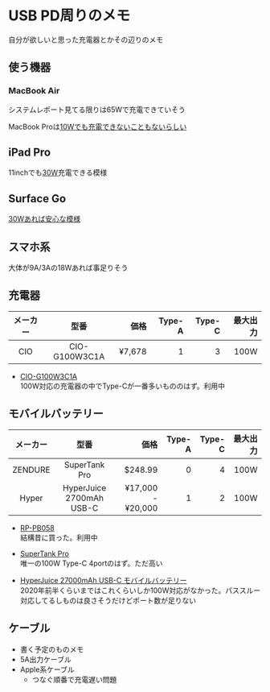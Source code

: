 # USB PD周りのメモ

自分が欲しいと思った充電器とかその辺りのメモ

## 使う機器
### MacBook Air
システムレポート見てる限りは65Wで充電できていそう

MacBook Proは[10Wでも充電できないこともないらしい](https://pelicanmemo.hatenablog.com/entry/2020/06/14/110000)

## iPad Pro
11inchでも[30W](https://ytanium.com/?p=11526)充電できる模様

## Surface Go
[30Wあれば安心な模様](https://shinoblogavi.wordpress.com/2019/02/20/surfacegoac/)

## スマホ系
大体が9A/3Aの18Wあれば事足りそう

## 充電器

| メーカー | 型番 | 価格 | Type-A | Type-C | 最大出力 |
| :---: | :---: | ---: | ---: | ---: | ---: |
| CIO | CIO-G100W3C1A | ¥7,678 | 1 | 3 | 100W |

- [CIO-G100W3C1A](https://connectinternationalone.co.jp/product/cio-g100w3c1a)  
    100W対応の充電器の中でType-Cが一番多いもののはず。利用中

## モバイルバッテリー

| メーカー | 型番 | 価格 | Type-A | Type-C | 最大出力 |
| :---: | :---: | ---: | ---: | ---: | ---: |
| ZENDURE | SuperTank Pro | $248.99 | 0 | 4 | 100W |
| Hyper | HyperJuice 2700mAh USB-C | ¥17,000 - ¥20,000 | 1 | 2 | 100W |

- [RP-PB058](https://www.ravpower.jp/shop/battery/large/type-c-large/rp-pb058_bk)  
    結構昔に買った。利用中

- [SuperTank Pro](https://zendure.com/products/supertank-pro?lang=ja)  
    唯一の100W Type-C 4portのはず。ただ高い
- [HyperJuice 27000mAh USB-C モバイルバッテリー](https://www.hyperjapan.jp/hp43002/)  
    2020年前半くらいまではこれくらいしか100W対応がなかった。パススルー対応してるしものは良さそうだけどポート数が足りない

## ケーブル
- 書く予定のものメモ
- 5A出力ケーブル
- Apple系ケーブル
    - つなぐ順番で充電遅い問題